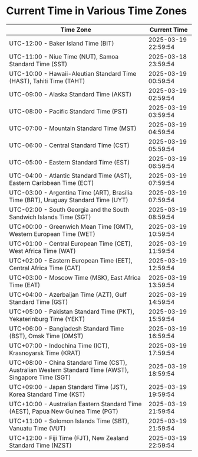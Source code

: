 # Current Time in Various Time Zones

| Time Zone | Current Time |
|-----------|--------------|
| UTC-12:00 - Baker Island Time (BIT) | 2025-03-19 22:59:54 |
| UTC-11:00 - Niue Time (NUT), Samoa Standard Time (SST) | 2025-03-18 23:59:54 |
| UTC-10:00 - Hawaii-Aleutian Standard Time (HAST), Tahiti Time (TAHT) | 2025-03-19 00:59:54 |
| UTC-09:00 - Alaska Standard Time (AKST) | 2025-03-19 02:59:54 |
| UTC-08:00 - Pacific Standard Time (PST) | 2025-03-19 03:59:54 |
| UTC-07:00 - Mountain Standard Time (MST) | 2025-03-19 04:59:54 |
| UTC-06:00 - Central Standard Time (CST) | 2025-03-19 05:59:54 |
| UTC-05:00 - Eastern Standard Time (EST) | 2025-03-19 06:59:54 |
| UTC-04:00 - Atlantic Standard Time (AST), Eastern Caribbean Time (ECT) | 2025-03-19 07:59:54 |
| UTC-03:00 - Argentina Time (ART), Brasília Time (BRT), Uruguay Standard Time (UYT) | 2025-03-19 07:59:54 |
| UTC-02:00 - South Georgia and the South Sandwich Islands Time (SGT) | 2025-03-19 08:59:54 |
| UTC±00:00 - Greenwich Mean Time (GMT), Western European Time (WET) | 2025-03-19 10:59:54 |
| UTC+01:00 - Central European Time (CET), West Africa Time (WAT) | 2025-03-19 11:59:54 |
| UTC+02:00 - Eastern European Time (EET), Central Africa Time (CAT) | 2025-03-19 12:59:54 |
| UTC+03:00 - Moscow Time (MSK), East Africa Time (EAT) | 2025-03-19 13:59:54 |
| UTC+04:00 - Azerbaijan Time (AZT), Gulf Standard Time (GST) | 2025-03-19 14:59:54 |
| UTC+05:00 - Pakistan Standard Time (PKT), Yekaterinburg Time (YEKT) | 2025-03-19 15:59:54 |
| UTC+06:00 - Bangladesh Standard Time (BST), Omsk Time (OMST) | 2025-03-19 16:59:54 |
| UTC+07:00 - Indochina Time (ICT), Krasnoyarsk Time (KRAT) | 2025-03-19 17:59:54 |
| UTC+08:00 - China Standard Time (CST), Australian Western Standard Time (AWST), Singapore Time (SGT) | 2025-03-19 18:59:54 |
| UTC+09:00 - Japan Standard Time (JST), Korea Standard Time (KST) | 2025-03-19 19:59:54 |
| UTC+10:00 - Australian Eastern Standard Time (AEST), Papua New Guinea Time (PGT) | 2025-03-19 21:59:54 |
| UTC+11:00 - Solomon Islands Time (SBT), Vanuatu Time (VUT) | 2025-03-19 21:59:54 |
| UTC+12:00 - Fiji Time (FJT), New Zealand Standard Time (NZST) | 2025-03-19 22:59:54 |
